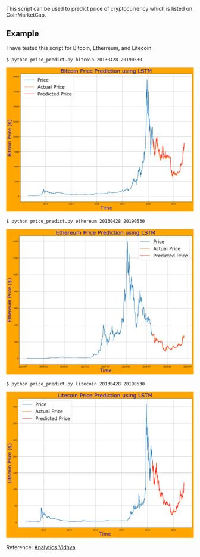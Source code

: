 This script can be used to predict price of cryptocurrency which is listed on CoinMarketCap. 

## Example 
I have tested this script for Bitcoin, Etherreum, and Litecoin. 
```
$ python price_predict.py bitcoin 20130428 20190530

```

![](results/lstm_price_bitcoin.png)

``` 
$ python price_predict.py ethereum 20130428 20190530

```
![](results/lstm_price_ethereum.png)

```
$ python price_predict.py litecoin 20130428 20190530

```

![](results/lstm_price_litecoin.png)


Reference: [Analytics Vidhya](https://www.analyticsvidhya.com/blog/2018/10/predicting-stock-price-machine-learningnd-deep-learning-techniques-python/) 